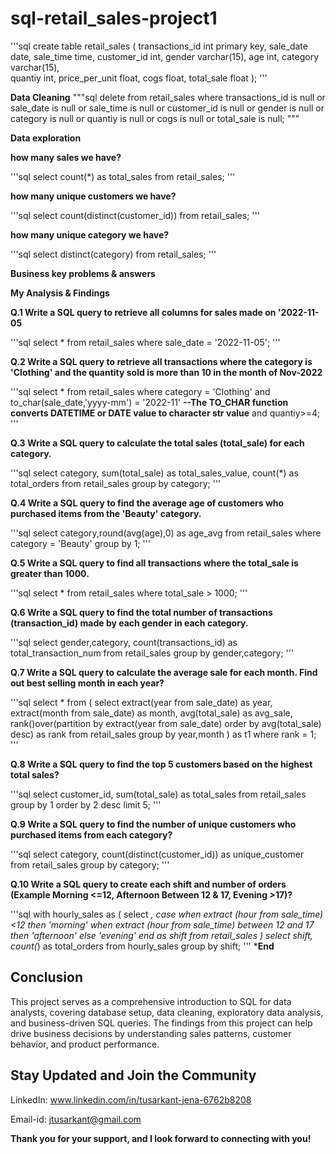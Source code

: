 # sql-retail_sales-project1

'''sql
create table retail_sales
				(
					transactions_id	int primary key,
					sale_date date,
					sale_time time,	
					customer_id	int,
					gender varchar(15),
					age	int,
					category varchar(15),	
					quantiy	int,
					price_per_unit	float,
					cogs float,
					total_sale float
				);
'''

**Data Cleaning**
"""sql
delete from retail_sales
where 
transactions_id is null
or
sale_date is null 
or 
sale_time is null
or 
customer_id is null
or 
gender is null
or
category is null
or
quantiy is null
or
cogs is null
or
total_sale is null;
"""

**Data exploration**

**how many sales we have?**

'''sql
select count(*) as total_sales from retail_sales;
'''

**how many unique customers we have?**

'''sql
select count(distinct(customer_id)) from retail_sales;
'''

**how many unique category we have?**

'''sql
select distinct(category) from retail_sales;
'''

**Business key problems & answers**

**My Analysis & Findings**

**Q.1 Write a SQL query to retrieve all columns for sales made on '2022-11-05**

'''sql
select * from retail_sales
where sale_date = '2022-11-05';
'''

**Q.2 Write a SQL query to retrieve all transactions where the category is 'Clothing' and the quantity sold is more than 10 in the month of Nov-2022**

'''sql
select * from retail_sales
where category = 'Clothing' 
and to_char(sale_date,'yyyy-mm') = '2022-11' **--The TO_CHAR function converts DATETIME or DATE value to character str value**
and quantiy>=4;
'''

**Q.3 Write a SQL query to calculate the total sales (total_sale) for each category.**

'''sql
select category, sum(total_sale) as total_sales_value,
count(*) as total_orders
from retail_sales
group by category;
'''

**Q.4 Write a SQL query to find the average age of customers who purchased items from the 'Beauty' category.**

'''sql
select category,round(avg(age),0) as age_avg 
from retail_sales
where category = 'Beauty'
group by 1;
'''

**Q.5 Write a SQL query to find all transactions where the total_sale is greater than 1000.**

'''sql
select *
from retail_sales
where total_sale > 1000;
'''

**Q.6 Write a SQL query to find the total number of transactions (transaction_id) made by each gender in each category.**

'''sql
select gender,category,
count(transactions_id) as total_transaction_num
from retail_sales
group by gender,category;
'''

**Q.7 Write a SQL query to calculate the average sale for each month. Find out best selling month in each year?**

'''sql
select * from
(
	select 
		extract(year from sale_date) as year,
		extract(month from sale_date) as month,
		avg(total_sale) as avg_sale,
		rank()over(partition by extract(year from sale_date) order by avg(total_sale) desc) as rank
	from retail_sales
	group by year,month
) as t1
where rank = 1;
'''

**Q.8 Write a SQL query to find the top 5 customers based on the highest total sales?**

'''sql
select customer_id, sum(total_sale) as total_sales
from retail_sales
group by 1
order by 2 desc
limit 5;
'''

**Q.9 Write a SQL query to find the number of unique customers who purchased items from each category?**

'''sql
select category,
		count(distinct(customer_id)) as unique_customer
from retail_sales
group by category;
'''

**Q.10 Write a SQL query to create each shift and number of orders (Example Morning <=12, Afternoon Between 12 & 17, Evening >17)?**

'''sql
with hourly_sales
as
(
select *,
		case
			when extract (hour from sale_time)<12 then 'morning'
			when extract (hour from sale_time) between 12 and 17 then 'afternoon'
			else 'evening'
            end as shift
from retail_sales
)
select shift,
		count(*) as total_orders
from hourly_sales
group by shift;
'''
***End**

## Conclusion
This project serves as a comprehensive introduction to SQL for data analysts, covering database setup, data cleaning, exploratory data analysis, and business-driven SQL queries. The findings from this project can help drive business decisions by understanding sales patterns, customer behavior, and product performance.

## Stay Updated and Join the Community
LinkedIn: www.linkedin.com/in/tusarkant-jena-6762b8208

Email-id: jtusarkant@gmail.com

**Thank you for your support, and I look forward to connecting with you!**
